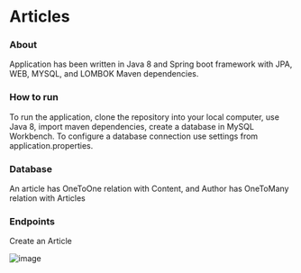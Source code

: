 # Articles

### About
Application has been written in Java 8 and Spring boot framework with JPA, WEB, MYSQL, and LOMBOK Maven dependencies.
 
### How to run 
To run the application, clone the repository into your local computer, use Java 8, import maven dependencies, create a database in MySQL Workbench. To configure a database connection use settings from application.properties.


### Database
 
An article has OneToOne relation with Content, and Author has OneToMany relation with Articles

 
### Endpoints
 
Create an Article

![image](https://user-images.githubusercontent.com/80157748/189525788-76306766-cc7d-4b4d-bc81-fcf2988ceaea.png)


